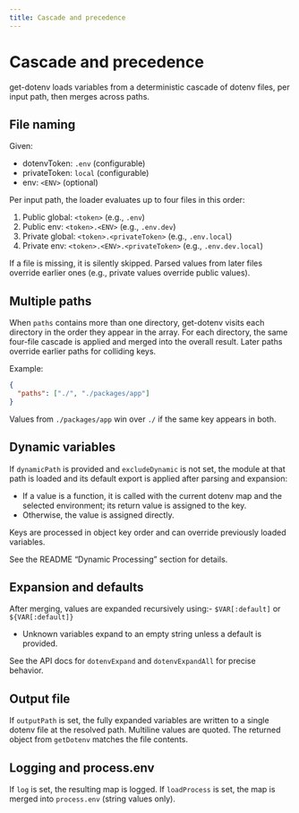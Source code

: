 ```yaml
---
title: Cascade and precedence
---
```


# Cascade and precedence

get-dotenv loads variables from a deterministic cascade of dotenv files, per input path, then merges across paths.

## File naming

Given:
- dotenvToken: `.env` (configurable)
- privateToken: `local` (configurable)
- env: `<ENV>` (optional)

Per input path, the loader evaluates up to four files in this order:

1. Public global: `<token>` (e.g., `.env`)
2. Public env: `<token>.<ENV>` (e.g., `.env.dev`)
3. Private global: `<token>.<privateToken>` (e.g., `.env.local`)
4. Private env: `<token>.<ENV>.<privateToken>` (e.g., `.env.dev.local`)

If a file is missing, it is silently skipped. Parsed values from later files override earlier ones (e.g., private values override public values).

## Multiple paths

When `paths` contains more than one directory, get-dotenv visits each directory in the order they appear in the array. For each directory, the same four-file cascade is applied and merged into the overall result. Later paths override earlier paths for colliding keys.

Example:
```json
{
  "paths": ["./", "./packages/app"]
}
```
Values from `./packages/app` win over `./` if the same key appears in both.

## Dynamic variables

If `dynamicPath` is provided and `excludeDynamic` is not set, the module at that path is loaded and its default export is applied after parsing and expansion:

- If a value is a function, it is called with the current dotenv map and the selected environment; its return value is assigned to the key.
- Otherwise, the value is assigned directly.

Keys are processed in object key order and can override previously loaded variables.

See the README “Dynamic Processing” section for details.

## Expansion and defaults

After merging, values are expanded recursively using:- `$VAR[:default]` or `${VAR[:default]}`
- Unknown variables expand to an empty string unless a default is provided.

See the API docs for `dotenvExpand` and `dotenvExpandAll` for precise behavior.

## Output file

If `outputPath` is set, the fully expanded variables are written to a single dotenv file at the resolved path. Multiline values are quoted. The returned object from `getDotenv` matches the file contents.

## Logging and process.env

If `log` is set, the resulting map is logged. If `loadProcess` is set, the map is merged into `process.env` (string values only).